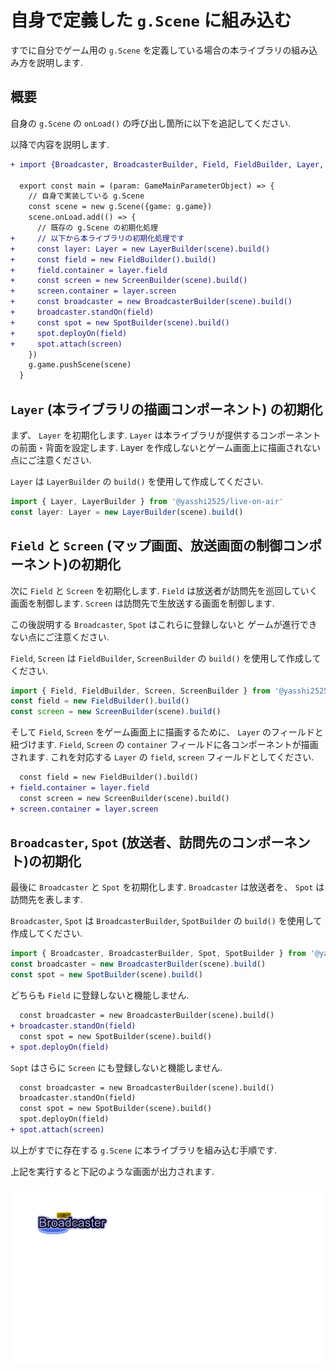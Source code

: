 # 自身で定義した `g.Scene` に組み込む

すでに自分でゲーム用の `g.Scene` を定義している場合の本ライブラリの組み込み方を説明します.

## 概要
 
自身の `g.Scene` の `onLoad()` の呼び出し箇所に以下を追記してください.

以降で内容を説明します.

```diff typescript
+ import {Broadcaster, BroadcasterBuilder, Field, FieldBuilder, Layer, LayerBuilder, Screen, ScreenBuilder, Spot, SpotBuilder} from "@yasshi2525/live-on-air";
  
  export const main = (param: GameMainParameterObject) => {
    // 自身で実装している g.Scene
    const scene = new g.Scene({game: g.game})
    scene.onLoad.add(() => {
      // 既存の g.Scene の初期化処理
+     // 以下から本ライブラリの初期化処理です
+     const layer: Layer = new LayerBuilder(scene).build()
+     const field = new FieldBuilder().build()
+     field.container = layer.field
+     const screen = new ScreenBuilder(scene).build()
+     screen.container = layer.screen
+     const broadcaster = new BroadcasterBuilder(scene).build()
+     broadcaster.standOn(field)
+     const spot = new SpotBuilder(scene).build()
+     spot.deployOn(field)
+     spot.attach(screen)
    })
    g.game.pushScene(scene)
  }
```

## `Layer` (本ライブラリの描画コンポーネント) の初期化

まず、 `Layer` を初期化します.
`Layer` は本ライブラリが提供するコンポーネントの前面・背面を設定します.
Layer を作成しないとゲーム画面上に描画されない点にご注意ください.

`Layer` は `LayerBuilder` の `build()` を使用して作成してください.

```typescript
import { Layer, LayerBuilder } from '@yasshi2525/live-on-air'
const layer: Layer = new LayerBuilder(scene).build()
```

## `Field` と `Screen` (マップ画面、放送画面の制御コンポーネント)の初期化

次に `Field` と `Screen` を初期化します.
`Field` は放送者が訪問先を巡回していく画面を制御します.
`Screen` は訪問先で生放送する画面を制御します.

この後説明する `Broadcaster`, `Spot` はこれらに登録しないと
ゲームが進行できない点にご注意ください.

`Field`, `Screen` は `FieldBuilder`, `ScreenBuilder` の `build()` を使用して作成してください.

```typescript
import { Field, FieldBuilder, Screen, ScreenBuilder } from '@yasshi2525/live-on-air'
const field = new FieldBuilder().build()
const screen = new ScreenBuilder(scene).build()
```

そして `Field`, `Screen` をゲーム画面上に描画するために、 `Layer` のフィールドと紐づけます.
`Field`, `Screen` の `container` フィールドに各コンポーネントが描画されます.
これを対応する `Layer` の `field`, `screen` フィールドとしてください.

```diff typescript
  const field = new FieldBuilder().build()
+ field.container = layer.field
  const screen = new ScreenBuilder(scene).build()
+ screen.container = layer.screen
```

## `Broadcaster`, `Spot` (放送者、訪問先のコンポーネント)の初期化

最後に `Broadcaster` と `Spot` を初期化します. 
`Broadcaster` は放送者を、 `Spot` は訪問先を表します.

`Broadcaster`, `Spot` は `BroadcasterBuilder`, `SpotBuilder` の `build()` を使用して作成してください.

```typescript
import { Broadcaster, BroadcasterBuilder, Spot, SpotBuilder } from '@yasshi2525/live-on-air'
const broadcaster = new BroadcasterBuilder(scene).build()
const spot = new SpotBuilder(scene).build()
```

どちらも `Field` に登録しないと機能しません.

```diff typescript
  const broadcaster = new BroadcasterBuilder(scene).build()
+ broadcaster.standOn(field)
  const spot = new SpotBuilder(scene).build()
+ spot.deployOn(field)
```

`Sopt` はさらに `Screen` にも登録しないと機能しません.

```diff typescript
  const broadcaster = new BroadcasterBuilder(scene).build()
  broadcaster.standOn(field)
  const spot = new SpotBuilder(scene).build()
  spot.deployOn(field)
+ spot.attach(screen)
```

以上がすでに存在する `g.Scene` に本ライブラリを組み込む手順です.

上記を実行すると下記のような画面が出力されます.

![ゲーム画面](migrate.scene.1.png)
